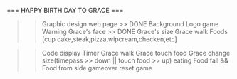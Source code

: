 === HAPPY BIRTH DAY TO GRACE ===

>> Graphic
  design web page >> DONE
  Background 
  Logo game
  Warning 
  Grace's face >> DONE 
  Grace's size 
  Grace walk
  Foods [cup cake,steak,pizza,wipcream,checken,etc]
  
  
  
>> Code
  display
  Timer
  Grace walk
  Grace touch food
  Grace change size(timepass >> down || touch food >> up)
  eating
  Food fall && Food from side
  gameover
  reset game
  
